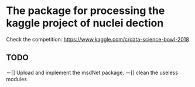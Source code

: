 
# The package for processing the kaggle project of nuclei dection
Check the competition:
https://www.kaggle.com/c/data-science-bowl-2018

## TODO

－[] Upload and implement the msdNet package.
－[] clean the useless modules

